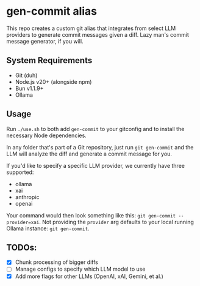 # gen-commit alias

This repo creates a custom git alias that integrates from select LLM providers to generate commit messages given a diff. Lazy man's commit message generator, if you will.

## System Requirements

- Git (duh)
- Node.js v20+ (alongside npm)
- Bun v1.1.9+
- Ollama

## Usage

Run `./use.sh` to both add `gen-commit` to your gitconfig and to install the necessary Node dependencies.

In any folder that's part of a Git repository, just run `git gen-commit` and the LLM will analyze the diff and generate a commit message for you.

If you'd like to specify a specific LLM provider, we currently have three supported:

- ollama
- xai
- anthropic
- openai

Your command would then look something like this: `git gen-commit --provider=xai`. Not providing the `provider` arg defaults to your local running Ollama instance: `git gen-commit`.

## TODOs:

- [x] Chunk processing of bigger diffs
- [ ] Manage configs to specify which LLM model to use
- [x] Add more flags for other LLMs (OpenAI, xAI, Gemini, et al.)
